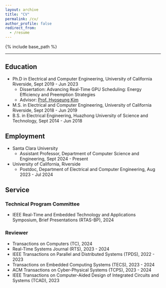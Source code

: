 ```yaml
---
layout: archive
title: "CV"
permalink: /cv/
author_profile: false
redirect_from:
  - /resume
---
```


{% include base_path %}

---

## Education
* Ph.D in Electrical and Computer Engineering, University of California Riverside, Sept 2019 - Jun 2023
  * Dissertation: Advancing Real-Time GPU Scheduling: Energy Efficiency and Preemption Strategies
  * Advisor: [Prof. Hyoseung Kim](https://intra.ece.ucr.edu/~hyoseung/)
* M.S. in Electrical and Computer Engineering, University of California Riverside, Sept 2018 - Jun 2019
* B.S. in Electrical Engineering, Huazhong University of Science and Technology, Sept 2014 - Jun 2018

## Employment
* Santa Clara University
  * Assistant Professor, Department of Computer Science and Engineering, Sept 2024 - Present
* University of California, Riverside
  * Postdoc, Department of Electrical and Computer Engineering, Aug 2023 - Jul 2024

## Service

### Technical Program Committee

* IEEE Real-Time and Embedded Technology and Applications Symposium, Brief Presentations (RTAS-BP), 2024 

### Reviewer

* Transactions on Computers (TC), 2024
* Real-Time Systems Journal (RTS), 2023 - 2024
*	IEEE Transactions on Parallel and Distributed Systems (TPDS), 2022 - 2023
*	Transactions on Embedded Computing Systems (TECS), 2023 - 2024
*	ACM Transactions on Cyber-Physical Systems (TCPS), 2023 - 2024
*	IEEE Transactions on Computer-Aided Design of Integrated Circuits and Systems (TCAD), 2023

<!-- Skills
======
* Skill 1
* Skill 2
  * Sub-skill 2.1
  * Sub-skill 2.2
  * Sub-skill 2.3
* Skill 3 -->

<!-- Publications
======
  <ul>{% for post in site.publications reversed %}
    {% include archive-single-cv.html %}
  {% endfor %}</ul>
  
Talks
======
  <ul>{% for post in site.talks reversed %}
    {% include archive-single-talk-cv.html  %}
  {% endfor %}</ul>
  
Teaching
======
  <ul>{% for post in site.teaching reversed %}
    {% include archive-single-cv.html %}
  {% endfor %}</ul>
  
Service and leadership
======
* Currently signed in to 43 different slack teams -->
